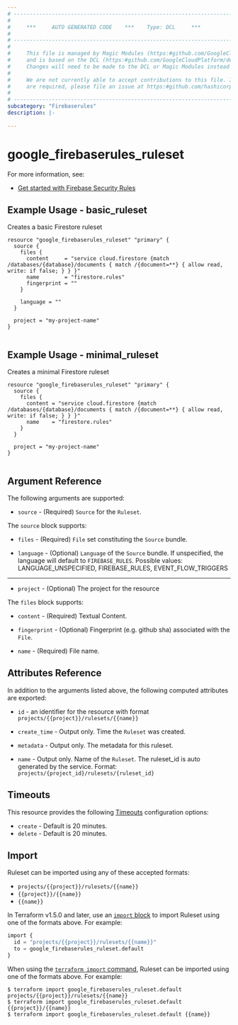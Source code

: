 ```yaml
---
# ----------------------------------------------------------------------------
#
#     ***     AUTO GENERATED CODE    ***    Type: DCL     ***
#
# ----------------------------------------------------------------------------
#
#     This file is managed by Magic Modules (https:#github.com/GoogleCloudPlatform/magic-modules)
#     and is based on the DCL (https:#github.com/GoogleCloudPlatform/declarative-resource-client-library).
#     Changes will need to be made to the DCL or Magic Modules instead of here.
#
#     We are not currently able to accept contributions to this file. If changes
#     are required, please file an issue at https:#github.com/hashicorp/terraform-provider-google/issues/new/choose
#
# ----------------------------------------------------------------------------
subcategory: "Firebaserules"
description: |-
  
---
```


# google_firebaserules_ruleset



For more information, see:
* [Get started with Firebase Security Rules](https://firebase.google.com/docs/rules/get-started)
## Example Usage - basic_ruleset
Creates a basic Firestore ruleset
```hcl
resource "google_firebaserules_ruleset" "primary" {
  source {
    files {
      content     = "service cloud.firestore {match /databases/{database}/documents { match /{document=**} { allow read, write: if false; } } }"
      name        = "firestore.rules"
      fingerprint = ""
    }

    language = ""
  }

  project = "my-project-name"
}


```
## Example Usage - minimal_ruleset
Creates a minimal Firestore ruleset
```hcl
resource "google_firebaserules_ruleset" "primary" {
  source {
    files {
      content = "service cloud.firestore {match /databases/{database}/documents { match /{document=**} { allow read, write: if false; } } }"
      name    = "firestore.rules"
    }
  }

  project = "my-project-name"
}


```

## Argument Reference

The following arguments are supported:

* `source` -
  (Required)
  `Source` for the `Ruleset`.
  


The `source` block supports:
    
* `files` -
  (Required)
  `File` set constituting the `Source` bundle.
    
* `language` -
  (Optional)
  `Language` of the `Source` bundle. If unspecified, the language will default to `FIREBASE_RULES`. Possible values: LANGUAGE_UNSPECIFIED, FIREBASE_RULES, EVENT_FLOW_TRIGGERS
    
- - -

* `project` -
  (Optional)
  The project for the resource
  


The `files` block supports:
    
* `content` -
  (Required)
  Textual Content.
    
* `fingerprint` -
  (Optional)
  Fingerprint (e.g. github sha) associated with the `File`.
    
* `name` -
  (Required)
  File name.
    
## Attributes Reference

In addition to the arguments listed above, the following computed attributes are exported:

* `id` - an identifier for the resource with format `projects/{{project}}/rulesets/{{name}}`

* `create_time` -
  Output only. Time the `Ruleset` was created.
  
* `metadata` -
  Output only. The metadata for this ruleset.
  
* `name` -
  Output only. Name of the `Ruleset`. The ruleset_id is auto generated by the service. Format: `projects/{project_id}/rulesets/{ruleset_id}`
  
## Timeouts

This resource provides the following
[Timeouts](https://developer.hashicorp.com/terraform/plugin/sdkv2/resources/retries-and-customizable-timeouts) configuration options:

- `create` - Default is 20 minutes.
- `delete` - Default is 20 minutes.

## Import

Ruleset can be imported using any of these accepted formats:
* `projects/{{project}}/rulesets/{{name}}`
* `{{project}}/{{name}}`
* `{{name}}`

In Terraform v1.5.0 and later, use an [`import` block](https://developer.hashicorp.com/terraform/language/import) to import Ruleset using one of the formats above. For example:


```tf
import {
  id = "projects/{{project}}/rulesets/{{name}}"
  to = google_firebaserules_ruleset.default
}
```

When using the [`terraform import` command](https://developer.hashicorp.com/terraform/cli/commands/import), Ruleset can be imported using one of the formats above. For example:

```
$ terraform import google_firebaserules_ruleset.default projects/{{project}}/rulesets/{{name}}
$ terraform import google_firebaserules_ruleset.default {{project}}/{{name}}
$ terraform import google_firebaserules_ruleset.default {{name}}
```



